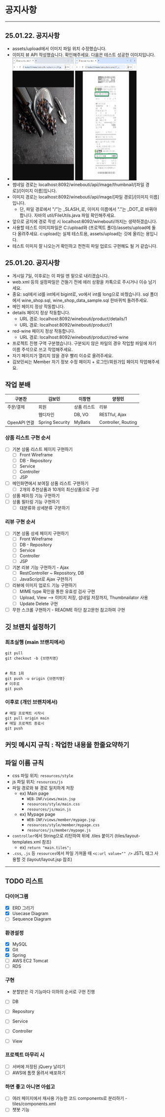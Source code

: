 # 공지사항

-----------------------
## 25.01.22. 공지사항
- assets/upload에서 이미지 파일 위치 수정했습니다.
- 이미지 뷰 API 작성했습니다. 확인해주세요. 다음은 테스트 성공한 이미지입니다.
- <img src="../assets/image_for_readme/test_result.png"  width="200" height="400" /> <img src="../assets/image_for_readme/test_result2.png"  width="200" height="400" />
- 썸네일 경로는 localhost:8092/winebouti/api/image/thumbnail/[파일 경로]/[이미지 이름]입니다.
- 이미지 경로는 localhost:8092/winebouti/api/image/[파일 경로]/[이미지 이름]입니다.
  - 단, 파일 경로에서 "/"는 _SLASH_로, 이미지 이름에서 "."는 _DOT_로 바꿔야 합니다. 자바의 util/FileUtils.java 파일 확인해주세요.
- 앞으로 공지에 경로 작성 시 localhost:8092/winebouti/까지는 생략하겠습니다.
- 사용할 테스트 이미지파일은 C:/upload와 (프로젝트 폴더)/assets/upload에 둘 다 올려주세요. c:upload는 실제 테스트용, assets/upload는 깃에 올리는 용입니다.
- 테스트 이미지 잘 나오는거 확인하고 천천히 파일 업로드 구현해도 될 거 같습니다.

## 25.01.20. 공지사항
- 게시일 7일, 이후로는 이 파일 맨 밑으로 내리겠습니다.
- web.xml 등의 설정파일은 건들기 전에 에러 상황을 카톡으로 주시거나 이슈 남기세요.
- 중요: sql에서 id를 int에서 bigint로, vo에서 int를 long으로 바꿨습니다. sql 폴더에서 wine_shop.sql, wine_shop_data_sample.sql 한바퀴씩 돌려주세요.
- 메인 페이지 정상 작동합니다.
- details 페이지 정상 작동합니다.
  - URL 경로: localhost:8092/winebouti/product/details/1
  - URL 경로: localhost:8092/winebouti/product/1
- red-wine 페이지 정상 작동합니다.
  - URL 경로: localhost:8092/winebouti/product/red-wine
- 프로젝트 진행 구역 구분했습니다. 구분되지 않은 파일의 경우 작업할 파일에 자기 이름 주석으로 쓰고 작업해주세요.
- 자기 페이지가 열리지 않을 경우 빨리 이슈로 올려주세요.
- 김보민씨는 Member 자기 정보 수정 페이지 + 로그인/회원가입 페이지 작업해주세요.

## 작업 분배

| 구본찬 | 김보민 | 이창현 | 양정민 |
| --- | --- | --- | --- |
| 주문/결제 | 회원 | 상품 리스트 | 리뷰 |
|  | 웹디자인 | DB, VO | RESTful, Ajax |
| OpenAPI 연결 | Spring Security | MyBatis | Controller, Routing |


### 상품 리스트 구현 순서

- [ ] 기본 상품 리스트 페이지 구현하기
	- [ ] Front Wireframe
	- [ ] DB - Repository
	- [ ] Service
	- [ ] Controller
	- [ ] JSP
- [ ] 메인화면에서 보여질 상품 리스트 구현하기
	- [ ] 2개의 추천상품과 10개의 최신상품으로 구성
- [ ] 상품 페이징 기능 구현하기
- [ ] 상품 필터링 기능 구현하기
	- [ ] 대분류와 상세분류 구분하기

### 리뷰 구현 순서

 - [ ] 기본 상품 상세 페이지 구현하기
 	- [ ] Front Wireframe
 	- [ ] DB - Repository
 	- [ ] Service
 	- [ ] Controller
 	- [ ] JSP
 - [ ] 기본 리뷰 기능 구현하기 - Ajax
 	- [ ] RestController ~ Repository, DB
 	- [ ] JavaScript로 Ajax 구현하기
 - [ ] 리뷰에 이미지 업로드 기능 구현하기
 	- [ ] MIME type 확인을 통한 유효성 검사 구현
 	- [ ] Upload, View --> 이미지 저장, 섬네일 저장까지, Thumbnailator 사용
 	- [ ] Update Delete 구현
 - [ ] 무한 스크롤 구현하기 - README 하단 참고문헌 참고하여 구현

## 깃 브랜치 설정하기

### 최초실행 (main 브랜치에서)
```
git pull
git checkout -b {브랜치명}


# 최초 1회
git push -u origin {브랜치명}
# 이후로
git push
```
### 이후로 (개인 브랜치에서)
```
# 매일 프로젝트 시작시
git pull origin main
# 매일 프로젝트 종료시
git push
```


## 커밋 메시지 규칙 : 작업한 내용을 한줄요약하기

## 파일 이름 규칙

- css 파일 위치: `resources/style`
- js 파일 위치: `resources/js`
- 파일 경로와 뷰 경로 일치하게 저장
  - ex) Main page
    - `WEB-INF/views/main.jsp`
    - `resources/style/main.css`
    -  `resources/js/main.js`
  - ex) Mypage page
    - `WEB-INF/views/member/mypage.jsp`
    - `resources/style/member/mypage.css`
    - `resources/js/member/mypage.js`
- `controller`에서 String으로 리턴하여 뒤에 .tiles 붙이기 (tiles/layout-templates.xml 참조)
  - ex) `return "main.tiles";`
- `.css`, `.js` 등 `resources`에서 파일 가져올 때 `<c:url value="" />` JSTL 태그 사용할 것 (layout/layout.jsp 참조)

---

## TODO 리스트

### 다이어그램

- [x] ERD 그리기
- [x] Usecase Diagram
- [ ] Sequence Diagram

### 환경설정

- [x] MySQL
- [x] Git
- [x] Spring
- [ ] AWS EC2 Tomcat
- [ ] RDS

### 구현

- 분할받은 각 기능마다 이하의 순서로 구현 진행
- [ ] DB
- [ ] Repository
- [ ] Service
- [ ] Controller
- [ ] View


### 프로젝트 마무리 시

- [ ] 서버에 저장된 jQuery 날리기
- [ ] AWS에 톰캣 올려서 배포하기

### 하면 좋고 아니면 아쉽고

- [ ] 여러 페이지에서 재사용 가능한 코드 components로 분리하기 - tiles/components.xml
- [ ] 챗봇 기능
